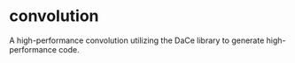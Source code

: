 # convolution
A high-performance convolution utilizing the DaCe library to generate high-performance code.
